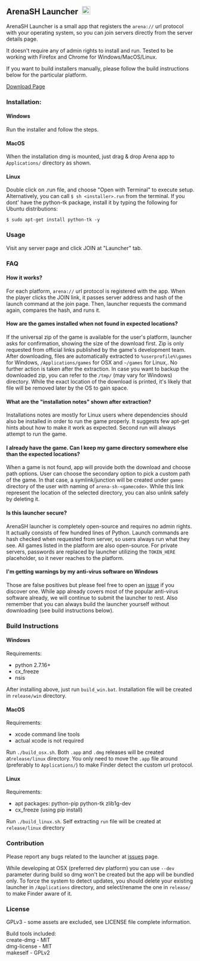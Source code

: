 ## ArenaSH Launcher &nbsp;<img src="https://github.com/arena-sh/launcher/blob/master/platform/win/app.ico" width="22" height="22" />

ArenaSH Launcher is a small app that registers the `arena://` url protocol with your operating system, so you can join servers directly from the server details page.

It doesn't require any of admin rights to install and run. Tested to be working with Firefox and Chrome for Windows/MacOS/Linux.

If you want to build installers manually, please follow the build instructions below for the particular platform.

[Download Page](https://arena.sh/launcher/)

### Installation:
#### Windows
Run the installer and follow the steps.

#### MacOS
When the installation dmg is mounted, just drag & drop Arena app to `Applications/` directory as shown.

#### Linux
Double click on .run file, and choose "Open with Terminal" to execute setup. Alternatively, you can call `$ sh <installer>.run` from the terminal. If you dont' have the python-tk package, install it by typing the following for Ubuntu distributions:

```
$ sudo apt-get install python-tk -y
```

### Usage
Visit any server page and click JOIN at "Launcher" tab.


### FAQ

#### How it works?
For each platform, `arena://` url protocol is registered with the app. When the player clicks the JOIN link, it passes server address and hash of the launch command at the join page. Then, launcher requests the command again, compares the hash, and runs it.

#### How are the games installed when not found in expected locations?
If the universal zip of the game is available for the user's platform, launcher asks for confirmation, showing the size of the download first. Zip is only requested from official links published by the game's development team. After downloading, files are automatically extracted to `%userprofile%\games` for Windows, `/Applications/games` for OSX and `~/games` for Linux,. No further action is taken after the extraction. In case you want to backup the downloaded zip, you can refer to the `/tmp/` (may vary for Windows) directory. While the exact location of the download is printed, it's likely that file will be removed later by the OS to gain space.


#### What are the "installation notes" shown after extraction?
Installations notes are mostly for Linux users where dependencies should also be installed in order to run the game properly. It suggests few apt-get hints about how to make it work as expected. Second run will always attempt to run the game.

#### I already have the game. Can I keep my game directory somewhere else than the expected locations?
When a game is not found, app will provide both the download and choose path options. User can choose the secondary option to pick a custom path of the game. In that case, a symlink/junction will be created under `games` directory of the user with naming of `arena-sh-<gamecode>`. While this link represent the location of the selected directory, you can also unlink safely by deleting it.

#### Is this launcher secure?
ArenaSH launcher is completely open-source and requires no admin rights. It actually consists of few hundred lines of Python. Launch commands are hash checked when requested from server, so users always run what they see. All games listed in the platform are also open-source. For private servers, passwords are replaced by launcher utilizing the `TOKEN_HERE` placeholder, so it never reaches to the platform. 

#### I'm getting warnings by my anti-virus software on Windows
Those are false positives but please feel free to open an [issue](https://github.com/arena-sh/launcher/issues) if you discover one. While app already covers most of the popular anti-virus software already, we will continue to submit the launcher to rest. Also remember that you can always build the launcher yourself without downloading (see build instructions below).


### Build Instructions
#### Windows
Requirements:
- python 2.7.16+
- cx_freeze
- nsis

After installing above, just run `build_win.bat`. Installation file will be created in `release/win` directory.

#### MacOS
Requirements:
- xcode command line tools
- actual xcode is not required

Run `./build_osx.sh`. Both `.app` and `.dmg` releases will be created at`release/linux` directory. You only need to move the `.app` file around (preferably to `Applications/`) to make Finder detect the custom url protocol.

#### Linux
Requirements:
- apt packages: python-pip python-tk zlib1g-dev
- cx_freeze (using pip install)

Run `./build_linux.sh`. Self extracting `run` file will be created at `release/linux` directory

### Contribution

Please report any bugs related to the launcher at [issues](https://github.com/arena-sh/launcher/issues) page.

While developing at OSX (preferred dev platform) you can use `--dev` parameter during build so dmg won't be created but the app will be bundled only. To force the system to detect updates, you should delete your existing launcher in `/Applications` directory, and select/rename the one in `release/` to make Finder aware of it.

### License
GPLv3 - some assets are excluded, see LICENSE file complete information.

Build tools included:  
create-dmg - MIT  
dmg-license - MIT  
makeself - GPLv2  
